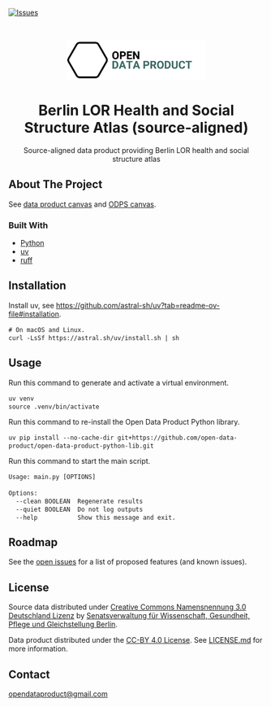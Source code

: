 [![Issues](https://img.shields.io/github/issues/open-data-product/open-data-product-berlin-lor-health-and-social-structure-atlas-source-aligned)](https://github.com/open-data-product/open-data-product-berlin-lor-health-and-social-structure-atlas-source-aligned/issues)

<br />
<p align="center">
  <a href="https://github.com/open-data-product/open-data-product-berlin-lor-health-and-social-structure-atlas-source-aligned">
    <img src="logo-with-text.png" alt="Logo" height="80">
  </a>

  <h1 align="center">Berlin LOR Health and Social Structure Atlas (source-aligned)</h1>

  <p align="center">
    Source-aligned data product providing Berlin LOR health and social structure atlas</a>
  </p>
</p>

## About The Project

See [data product canvas](docs/data-product-canvas.md) and [ODPS canvas](./docs/odps-canvas.md).

### Built With

* [Python](https://www.python.org/)
* [uv](https://docs.astral.sh/uv/)
* [ruff](https://docs.astral.sh/ruff/)

## Installation

Install uv, see https://github.com/astral-sh/uv?tab=readme-ov-file#installation.

```shell
# On macOS and Linux.
curl -LsSf https://astral.sh/uv/install.sh | sh
```

## Usage

Run this command to generate and activate a virtual environment.

```shell
uv venv
source .venv/bin/activate
```

Run this command to re-install the Open Data Product Python library.

```shell
uv pip install --no-cache-dir git+https://github.com/open-data-product/open-data-product-python-lib.git
```

Run this command to start the main script.

```shell
Usage: main.py [OPTIONS]

Options:
  --clean BOOLEAN  Regenerate results
  --quiet BOOLEAN  Do not log outputs
  --help           Show this message and exit.
```

## Roadmap

See the [open issues](https://github.com/open-data-product/open-data-product-berlin-lor-health-and-social-structure-atlas-source-aligned/issues) for a list of proposed features (and
 known issues).

## License

Source data distributed under [Creative Commons Namensnennung 3.0 Deutschland Lizenz](https://creativecommons.org/licenses/by/3.0/de/) by [Senatsverwaltung für Wissenschaft, Gesundheit, Pflege und Gleichstellung Berlin](https://www.berlin.de/sen/gesundheit/service/gesundheitsberichterstattung/gesundheit-und-sozialstruktur/).

Data product distributed under the [CC-BY 4.0 License](https://creativecommons.org/licenses/by/4.0/). See [LICENSE.md](./LICENSE.md) for more information.

## Contact

opendataproduct@gmail.com
